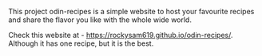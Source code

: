 This project odin-recipes is a simple website to host your favourite recipes and share the flavor you like with the whole wide world.

Check this website at - https://rockysam619.github.io/odin-recipes/. Although it has one recipe, but it is the best.
